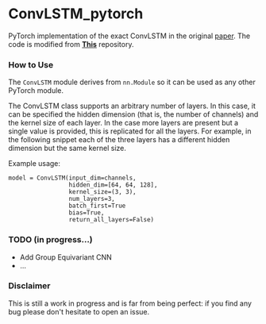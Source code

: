 # ConvLSTM_pytorch
PyTorch implementation of the exact ConvLSTM in the original [paper](https://arxiv.org/pdf/1506.04214.pdf).
The code is modified from
**[This](https://github.com/ndrplz/ConvLSTM_pytorch/blob/master/convlstm.py)** repository. 


### How to Use
The `ConvLSTM` module derives from `nn.Module` so it can be used as any other PyTorch module.

The ConvLSTM class supports an arbitrary number of layers. In this case, it can be specified the hidden dimension (that is, the number of channels) and the kernel size of each layer. In the case more layers are present but a single value is provided, this is replicated for all the layers. For example, in the following snippet each of the three layers has a different hidden dimension but the same kernel size.

Example usage:
```
model = ConvLSTM(input_dim=channels,
                 hidden_dim=[64, 64, 128],
                 kernel_size=(3, 3),
                 num_layers=3,
                 batch_first=True
                 bias=True,
                 return_all_layers=False)
```

### TODO (in progress...)
- Add Group Equivariant CNN
- ...

### Disclaimer

This is still a work in progress and is far from being perfect: if you find any bug please don't hesitate to open an issue.
